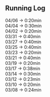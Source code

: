 ## Running Log

04/06 -> 0:20min  
04/04 -> 0:30min  
04/02 -> 0:20min  
03/31 -> 0:40min  
03/27 -> 0:40min  
03/25 -> 0:40min  
03/23 -> 0:20min  
03/21 -> 0:40min  
03/19 -> 0:20min  
03/17 -> 0:38min  
03/14 -> 0:30min  
03/12 -> 0:23min  
03/10 -> 0:20min  
03/08 -> 0:24min  
